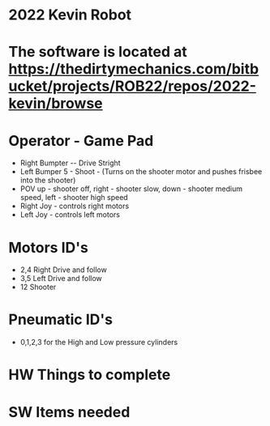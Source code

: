 
# 2022 Kevin Robot  
# The software is located at https://thedirtymechanics.com/bitbucket/projects/ROB22/repos/2022-kevin/browse
# Operator - Game Pad
* Right Bumpter -- Drive Stright
* Left Bumper 5 - Shoot - (Turns on the shooter motor and pushes frisbee into the shooter)
* POV up - shooter off,  right - shooter slow, down - shooter medium speed, left - shooter high speed
* Right Joy - controls right motors
* Left Joy - controls left motors

# Motors ID's
* 2,4 Right Drive and follow
* 3,5 Left Drive and follow
* 12 Shooter 

# Pneumatic ID's
* 0,1,2,3 for the High and Low pressure cylinders

# HW Things to complete

# SW Items needed
